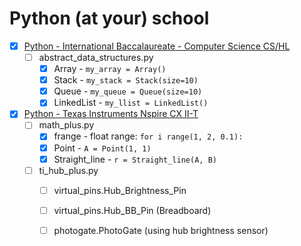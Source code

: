 # Python (at your) school


- [x] [Python - International Baccalaureate - Computer Science CS/HL](ib)
  - [ ] abstract_data_structures.py
    - [x] Array - ```my_array = Array()```
    - [x] Stack - ```my_stack = Stack(size=10)```
    - [x] Queue - ```my_queue = Queue(size=10)```
    - [x] LinkedList - ```my_llist = LinkedList()```

- [x] [Python - Texas Instruments Nspire CX II-T](ti)
  - [ ] math_plus.py
    - [x] frange - float range: ```for i range(1, 2, 0.1):```
    - [x] Point - ```A = Point(1, 1)```
    - [x] Straight_line - ```r = Straight_line(A, B)```
  - [ ] ti_hub_plus.py
    - [ ] virtual_pins.Hub_Brightness_Pin
    - [ ] virtual_pins.Hub_BB_Pin (Breadboard)
    - [ ] photogate.PhotoGate (using hub brightness sensor)
  
